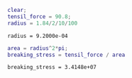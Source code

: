 ``` matlab
clear;
tensil_force = 90.8;
radius = 1.84/2/10/100
```

``` matlabTextOutput
radius = 9.2000e-04
```

``` matlab
area = radius^2*pi;
breaking_stress = tensil_force / area
```

``` matlabTextOutput
breaking_stress = 3.4148e+07
```
